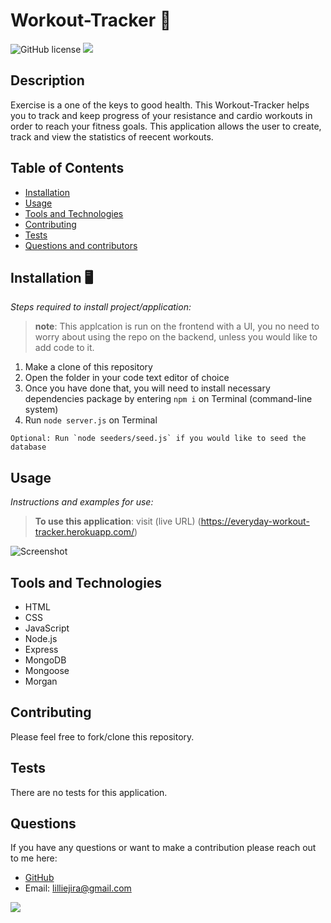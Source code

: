 # Workout-Tracker 💪 

![GitHub license](https://img.shields.io/badge/license-MIT-yellow.svg) ![](https://badgen.net/github/status/micromatch/micromatch)

## Description
Exercise is a one of the keys to good health. This Workout-Tracker helps you to track and keep progress of your resistance and cardio workouts in order to reach your fitness goals. This application allows the user to create, track and view the statistics of reecent workouts. 

## Table of Contents 
- [Installation](#installation)
- [Usage](#usage)
- [Tools and Technologies](#tools-and-Technologies)
- [Contributing](#contributing)
- [Tests](#tests)
- [Questions and contributors](#questions)


## Installation 🖥️
*Steps required to install project/application:*

> **note**: This applcation is run on the frontend with a UI, you no need to worry about using the repo on the backend, unless you would like to add code to it.

1.	Make a clone of this repository
2.	Open the folder in your code text editor of choice
3.	Once you have done that, you will need to install necessary dependencies package by entering `npm i` on Terminal (command-line system)
4.  Run `node server.js` on Terminal 

```Optional: Run `node seeders/seed.js` if you would like to seed the database```

## Usage 
*Instructions and examples for use:* 
> **To use this application**: visit (live URL) (https://everyday-workout-tracker.herokuapp.com/)

![Screenshot](https://github.com/Lilliemefie/workout-tracker/blob/main/assets/workout_scc.gif?raw=true)



## Tools and Technologies 
- HTML
- CSS
- JavaScript
- Node.js
- Express 
- MongoDB
- Mongoose
- Morgan


## Contributing
Please feel free to fork/clone this repository.

## Tests
There are no tests for this application.

## Questions 
If you have any questions or want to make a contribution please reach out to me here: 

* [GitHub](https://github.com/lilliemefie/) 
* Email: lilliejira@gmail.com



![](https://badgen.net/badge/icon/Lillie/orange?icon=dependabot&label)